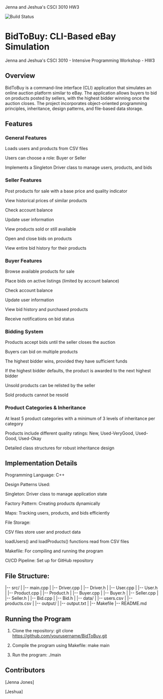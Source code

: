 Jenna and Jeshua's CSCI 3010 HW3

![Build Status](https://github.com/jejo8526/programming-workshop-hw3/actions/workflows/c-cpp.yml/badge.svg)


# BidToBuy: CLI-Based eBay Simulation

Jenna and Jeshua's CSCI 3010 - Intensive Programming Workshop - HW3

## Overview

BidToBuy is a command-line interface (CLI) application that simulates an online auction platform similar to eBay. The application allows buyers to bid on products posted by sellers, with the highest bidder winning once the auction closes. The project incorporates object-oriented programming principles, inheritance, design patterns, and file-based data storage.

## Features

### General Features

Loads users and products from CSV files

Users can choose a role: Buyer or Seller

Implements a Singleton Driver class to manage users, products, and bids

### Seller Features

Post products for sale with a base price and quality indicator

View historical prices of similar products

Check account balance

Update user information

View products sold or still available

Open and close bids on products

View entire bid history for their products

### Buyer Features

Browse available products for sale

Place bids on active listings (limited by account balance)

Check account balance

Update user information

View bid history and purchased products

Receive notifications on bid status

### Bidding System

Products accept bids until the seller closes the auction

Buyers can bid on multiple products

The highest bidder wins, provided they have sufficient funds

If the highest bidder defaults, the product is awarded to the next highest bidder

Unsold products can be relisted by the seller

Sold products cannot be resold

### Product Categories & Inheritance

At least 5 product categories with a minimum of 3 levels of inheritance per category

Products include different quality ratings: New, Used-VeryGood, Used-Good, Used-Okay

Detailed class structures for robust inheritance design

## Implementation Details

Programming Language: C++

Design Patterns Used:

Singleton: Driver class to manage application state

Factory Pattern: Creating products dynamically

Maps: Tracking users, products, and bids efficiently

File Storage:

CSV files store user and product data

loadUsers() and loadProducts() functions read from CSV files

Makefile: For compiling and running the program

CI/CD Pipeline: Set up for GitHub repository

## File Structure:

|-- src/
|   |-- main.cpp
|   |-- Driver.cpp
|   |-- Driver.h
|   |-- User.cpp
|   |-- User.h
|   |-- Product.cpp
|   |-- Product.h
|   |-- Buyer.cpp
|   |-- Buyer.h
|   |-- Seller.cpp
|   |-- Seller.h
|   |-- Bid.cpp
|   |-- Bid.h
|
|-- data/
|   |-- users.csv
|   |-- products.csv
|
|-- output/
|   |-- output.txt
|
|-- Makefile
|-- README.md


## Running the Program

1. Clone the repository:
  git clone https://github.com/yourusername/BidToBuy.git

2. Compile the program using Makefile:
  make main

3. Run the program:
  ./main

## Contributors

[Jenna Jones]

[Jeshua]



